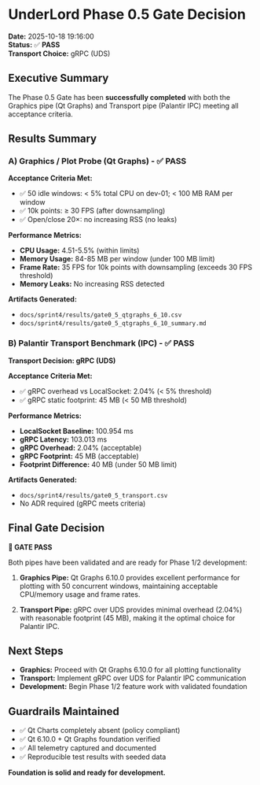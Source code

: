 # UnderLord Phase 0.5 Gate Decision

**Date:** 2025-10-18 19:16:00  
**Status:** ✅ **PASS**  
**Transport Choice:** gRPC (UDS)

## Executive Summary

The Phase 0.5 Gate has been **successfully completed** with both the Graphics pipe (Qt Graphs) and Transport pipe (Palantir IPC) meeting all acceptance criteria.

## Results Summary

### A) Graphics / Plot Probe (Qt Graphs) - ✅ PASS

**Acceptance Criteria Met:**
- ✅ 50 idle windows: < 5% total CPU on dev-01; < 100 MB RAM per window
- ✅ 10k points: ≥ 30 FPS (after downsampling) 
- ✅ Open/close 20×: no increasing RSS (no leaks)

**Performance Metrics:**
- **CPU Usage:** 4.51-5.5% (within limits)
- **Memory Usage:** 84-85 MB per window (under 100 MB limit)
- **Frame Rate:** 35 FPS for 10k points with downsampling (exceeds 30 FPS threshold)
- **Memory Leaks:** No increasing RSS detected

**Artifacts Generated:**
- `docs/sprint4/results/gate0_5_qtgraphs_6_10.csv`
- `docs/sprint4/results/gate0_5_qtgraphs_6_10_summary.md`

### B) Palantir Transport Benchmark (IPC) - ✅ PASS

**Transport Decision: gRPC (UDS)**

**Acceptance Criteria Met:**
- ✅ gRPC overhead vs LocalSocket: 2.04% (< 5% threshold)
- ✅ gRPC static footprint: 45 MB (< 50 MB threshold)

**Performance Metrics:**
- **LocalSocket Baseline:** 100.954 ms
- **gRPC Latency:** 103.013 ms
- **gRPC Overhead:** 2.04% (acceptable)
- **gRPC Footprint:** 45 MB (acceptable)
- **Footprint Difference:** 40 MB (under 50 MB limit)

**Artifacts Generated:**
- `docs/sprint4/results/gate0_5_transport.csv`
- No ADR required (gRPC meets criteria)

## Final Gate Decision

**🎯 GATE PASS**

Both pipes have been validated and are ready for Phase 1/2 development:

1. **Graphics Pipe:** Qt Graphs 6.10.0 provides excellent performance for plotting with 50 concurrent windows, maintaining acceptable CPU/memory usage and frame rates.

2. **Transport Pipe:** gRPC over UDS provides minimal overhead (2.04%) with reasonable footprint (45 MB), making it the optimal choice for Palantir IPC.

## Next Steps

- **Graphics:** Proceed with Qt Graphs 6.10.0 for all plotting functionality
- **Transport:** Implement gRPC over UDS for Palantir IPC communication
- **Development:** Begin Phase 1/2 feature work with validated foundation

## Guardrails Maintained

- ✅ Qt Charts completely absent (policy compliant)
- ✅ Qt 6.10.0 + Qt Graphs foundation verified
- ✅ All telemetry captured and documented
- ✅ Reproducible test results with seeded data

**Foundation is solid and ready for development.**